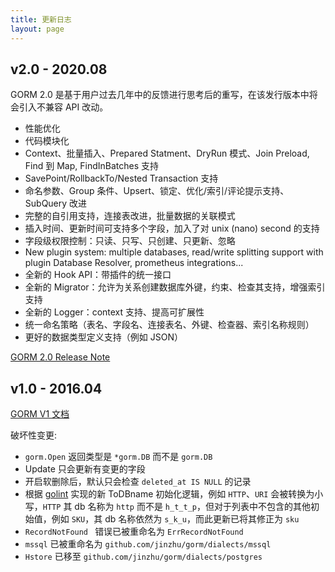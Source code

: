 ```yaml
---
title: 更新日志
layout: page
---
```


## v2.0 - 2020.08

GORM 2.0 是基于用户过去几年中的反馈进行思考后的重写，在该发行版本中将会引入不兼容 API 改动。

* 性能优化
* 代码模块化
* Context、批量插入、Prepared Statment、DryRun 模式、Join Preload, Find 到 Map, FindInBatches 支持
* SavePoint/RollbackTo/Nested Transaction 支持
* 命名参数、Group 条件、Upsert、锁定、优化/索引/评论提示支持、SubQuery 改进
* 完整的自引用支持，连接表改进，批量数据的关联模式
* 插入时间、更新时间可支持多个字段，加入了对 unix (nano) second 的支持
* 字段级权限控制：只读、只写、只创建、只更新、忽略
* New plugin system: multiple databases, read/write splitting support with plugin Database Resolver, prometheus integrations...
* 全新的 Hook API：带插件的统一接口
* 全新的 Migrator：允许为关系创建数据库外键，约束、检查其支持，增强索引支持
* 全新的 Logger：context 支持、提高可扩展性
* 统一命名策略（表名、字段名、连接表名、外键、检查器、索引名称规则）
* 更好的数据类型定义支持（例如 JSON）

[GORM 2.0 Release Note](v2_release_note.html)

## v1.0 - 2016.04

[GORM V1 文档](https://v1.gorm.io)

破坏性变更:

* `gorm.Open` 返回类型是 `*gorm.DB` 而不是 `gorm.DB`
* Update 只会更新有变更的字段
* 开启软删除后，默认只会检查 `deleted_at IS NULL` 的记录
* 根据 [golint](https://github.com/golang/lint/blob/master/lint.go#L702) 实现的新 ToDBname 初始化逻辑，例如 `HTTP`、`URI` 会被转换为小写，`HTTP` 其 db 名称为 `http` 而不是 `h_t_t_p`，但对于列表中不包含的其他初始值，例如 `SKU`，其 db 名称依然为 `s_k_u`，而此更新已将其修正为 `sku`
* `RecordNotFound ` 错误已被重命名为 `ErrRecordNotFound `
* `mssql` 已被重命名为 `github.com/jinzhu/gorm/dialects/mssql`
* `Hstore` 已移至 `github.com/jinzhu/gorm/dialects/postgres`
